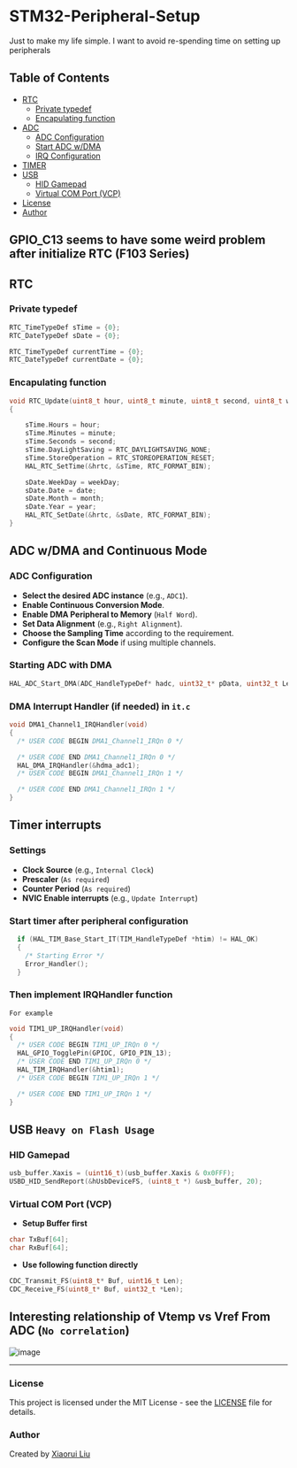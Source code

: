 # STM32-Peripheral-Setup
Just to make my life simple. I want to avoid re-spending time on setting up peripherals

## Table of Contents
- [RTC](#RTC)
  - [Private typedef](#Private-typedef)
  - [Encapulating function](#Encapulating-function)
- [ADC](#adc-wdma-and-continuous-mode)
  - [ADC Configuration](#adc-configuration)
  - [Start ADC w/DMA](#Starting-ADC-with-DMA)
  - [IRQ Configuration](#DMA-Interrupt-Handler-(if-needed)-in-it.c)
- [TIMER](#Timer-interrupts)
- [USB](#USB)
  - [HID Gamepad](#HID-Gamepad)
  - [Virtual COM Port (VCP)](#Virtual-COM-Port-(VCP))
- [License](#License)
- [Author](#author)

## GPIO_C13 seems to have some weird problem after initialize RTC (F103 Series)

## RTC
### Private typedef
```c
RTC_TimeTypeDef sTime = {0};
RTC_DateTypeDef sDate = {0};

RTC_TimeTypeDef currentTime = {0};
RTC_DateTypeDef currentDate = {0};
```
### Encapulating function
```c
void RTC_Update(uint8_t hour, uint8_t minute, uint8_t second, uint8_t weekDay, uint8_t date, uint8_t month, uint8_t year)
{

    sTime.Hours = hour;
    sTime.Minutes = minute;
    sTime.Seconds = second;
    sTime.DayLightSaving = RTC_DAYLIGHTSAVING_NONE;
    sTime.StoreOperation = RTC_STOREOPERATION_RESET;
    HAL_RTC_SetTime(&hrtc, &sTime, RTC_FORMAT_BIN);

    sDate.WeekDay = weekDay;
    sDate.Date = date;
    sDate.Month = month;
    sDate.Year = year;
    HAL_RTC_SetDate(&hrtc, &sDate, RTC_FORMAT_BIN);
}
```

## ADC w/DMA and Continuous Mode 

### ADC Configuration
- **Select the desired ADC instance** (e.g., `ADC1`).
- **Enable Continuous Conversion Mode**.
- **Enable DMA Peripheral to Memory** (`Half Word`).
- **Set Data Alignment** (e.g., `Right Alignment`).
- **Choose the Sampling Time** according to the requirement.
- **Configure the Scan Mode** if using multiple channels.

### Starting ADC with DMA
```c
HAL_ADC_Start_DMA(ADC_HandleTypeDef* hadc, uint32_t* pData, uint32_t Length);
```

### DMA Interrupt Handler (if needed) in `it.c`
```c
void DMA1_Channel1_IRQHandler(void)
{
  /* USER CODE BEGIN DMA1_Channel1_IRQn 0 */

  /* USER CODE END DMA1_Channel1_IRQn 0 */
  HAL_DMA_IRQHandler(&hdma_adc1);
  /* USER CODE BEGIN DMA1_Channel1_IRQn 1 */

  /* USER CODE END DMA1_Channel1_IRQn 1 */
}
```

## Timer interrupts
### Settings
- **Clock Source** (e.g., `Internal Clock`)
- **Prescaler** (`As required`)
- **Counter Period** (`As required`)
- **NVIC Enable interrupts** (e.g., `Update Interrupt`)
### Start timer after peripheral configuration
```c
  if (HAL_TIM_Base_Start_IT(TIM_HandleTypeDef *htim) != HAL_OK)
  {
    /* Starting Error */
    Error_Handler();
  }
```
### Then implement IRQHandler function
`For example`
```c
void TIM1_UP_IRQHandler(void)
{
  /* USER CODE BEGIN TIM1_UP_IRQn 0 */
  HAL_GPIO_TogglePin(GPIOC, GPIO_PIN_13);
  /* USER CODE END TIM1_UP_IRQn 0 */
  HAL_TIM_IRQHandler(&htim1);
  /* USER CODE BEGIN TIM1_UP_IRQn 1 */

  /* USER CODE END TIM1_UP_IRQn 1 */
}
```

## USB ``Heavy on Flash Usage``
### HID Gamepad
```c
usb_buffer.Xaxis = (uint16_t)(usb_buffer.Xaxis & 0x0FFF);
USBD_HID_SendReport(&hUsbDeviceFS, (uint8_t *) &usb_buffer, 20);
```
### Virtual COM Port (VCP)
- **Setup Buffer first**
```c
char TxBuf[64];
char RxBuf[64];
```
- **Use following function directly**
```c
CDC_Transmit_FS(uint8_t* Buf, uint16_t Len);
CDC_Receive_FS(uint8_t* Buf, uint32_t *Len);
```
## Interesting relationship of Vtemp vs Vref From ADC (``No correlation``)
![image](https://github.com/user-attachments/assets/aebc4160-8b11-4cf0-a8c9-44c2f947a732)

---
### License
This project is licensed under the MIT License - see the [LICENSE](LICENSE) file for details.

### Author
Created by [Xiaorui Liu](https://github.com/MCUxiaorui)
